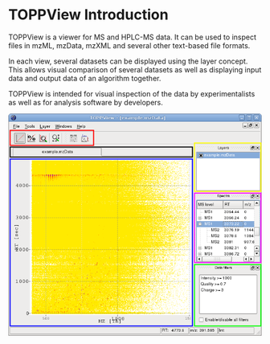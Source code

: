 TOPPView Introduction
=====================

TOPPView is a viewer for MS and HPLC-MS data. It can be used to inspect files in mzML, mzData, mzXML and several other
text-based file formats.

In each view, several datasets can be displayed using the layer concept. This allows visual comparison of several
datasets as well as displaying input data and output data of an algorithm together.

TOPPView is intended for visual inspection of the data by experimentalists as well as for analysis software by
developers.

![TOPPView Parts](../../images/tutorials/topp/TOPPView_parts.png)
